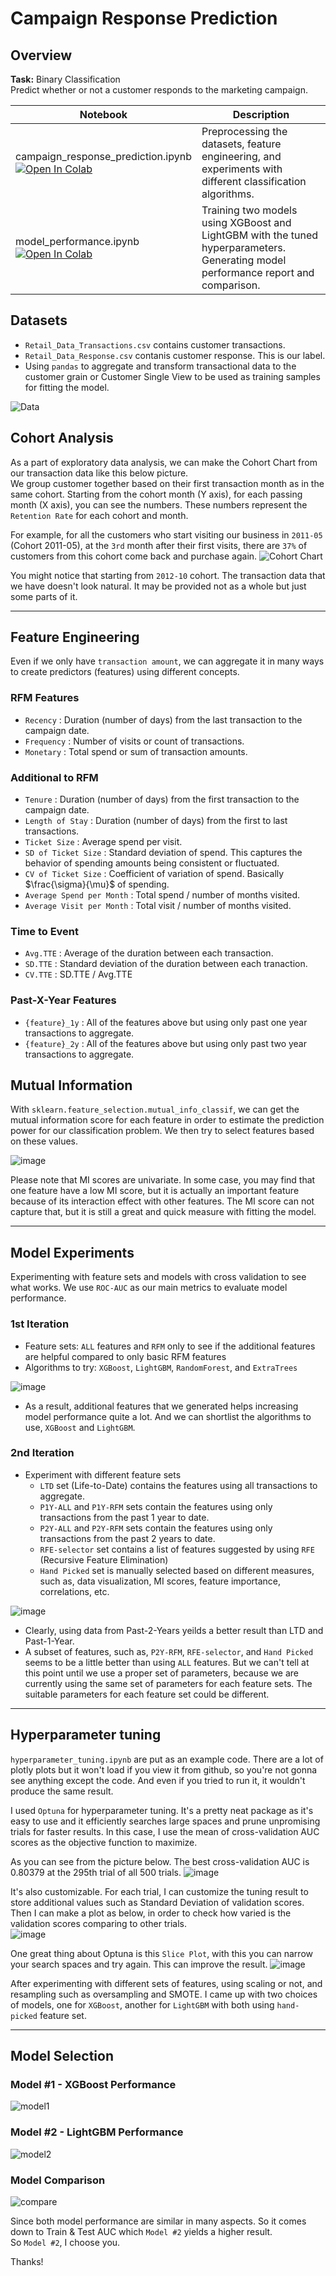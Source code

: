 # Campaign Response Prediction

## Overview

**Task:** Binary Classification  
Predict whether or not a customer responds to the marketing campaign.

| Notebook | Description | 
| --- | --- |
| campaign_response_prediction.ipynb <br/>[![Open In Colab](https://colab.research.google.com/assets/colab-badge.svg)](https://colab.research.google.com/github/tanatiem/campaign-response/blob/main/notebooks/campaign_response_prediction.ipynb) | Preprocessing the datasets, feature engineering, and experiments with different classification algorithms. | 
| model_performance.ipynb <br/>[![Open In Colab](https://colab.research.google.com/assets/colab-badge.svg)](https://colab.research.google.com/github/tanatiem/campaign-response/blob/main/notebooks/model_performance.ipynb) | Training two models using XGBoost and LightGBM with the tuned hyperparameters. Generating model performance report and comparison. | 


## Datasets
- `Retail_Data_Transactions.csv` contains customer transactions.
- `Retail_Data_Response.csv` contanis customer response. This is our label.
- Using `pandas` to aggregate and transform transactional data to the customer grain or Customer Single View to be used as training samples for fitting the model.

![Data](https://user-images.githubusercontent.com/11977931/178889405-bae9dc94-c630-4bc6-aea5-5d51524e3620.png)

## Cohort Analysis
As a part of exploratory data analysis, we can make the Cohort Chart from our transaction data like this below picture.  
We group customer together based on their first transaction month as in the same cohort. Starting from the cohort month (Y axis), for each passing month (X axis), you can see the numbers. These numbers represent the `Retention Rate` for each cohort and month.  

For example, for all the customers who start visiting our business in `2011-05` (Cohort 2011-05), at the `3rd` month after their first visits, there are `37%` of customers from this cohort come back and purchase again.
![Cohort Chart](https://user-images.githubusercontent.com/11977931/178428530-2cbcd93e-2f11-4333-889d-1072da73bc75.png)

You might notice that starting from `2012-10` cohort. The transaction data that we have doesn't look natural. It may be provided not as a whole but just some parts of it.

---

## Feature Engineering
Even if we only have `transaction amount`, we can aggregate it in many ways to create predictors (features) using different concepts.
### RFM Features
- `Recency` : Duration (number of days) from the last transaction to the campaign date.
- `Frequency` : Number of visits or count of transactions.
- `Monetary` : Total spend or sum of transaction amounts.
### Additional to RFM
- `Tenure` : Duration (number of days) from the first transaction to the campaign date.
- `Length of Stay` : Duration (number of days) from the first to last transactions.
- `Ticket Size` : Average spend per visit.
- `SD of Ticket Size` : Standard deviation of spend. This captures the behavior of spending amounts being consistent or fluctuated.
- `CV of Ticket Size` : Coefficient of variation of spend. Basically $\frac{\sigma}{\mu}$ of spending.
- `Average Spend per Month` : Total spend / number of months visited.
- `Average Visit per Month` : Total visit / number of months visited.
### Time to Event
- `Avg.TTE` : Average of the duration between each transaction.
- `SD.TTE` : Standard deviation of the duration between each tranaction.
- `CV.TTE` : SD.TTE / Avg.TTE
### Past-X-Year Features
- `{feature}_1y` : All of the features above but using only past one year transactions to aggregate.
- `{feature}_2y` : All of the features above but using only past two year transactions to aggregate.

## Mutual Information
With `sklearn.feature_selection.mutual_info_classif`, we can get the mutual information score for each feature in order to estimate the prediction power for our classification problem. We then try to select features based on these values.  

![image](https://user-images.githubusercontent.com/11977931/178439149-49d4bec4-dec3-43bf-8231-46740221a1c2.png)  

Please note that MI scores are univariate. In some case, you may find that one feature have a low MI score, but it is actually an important feature because of its interaction effect with other features. The MI score can not capture that, but it is still a great and quick measure with fitting the model.

---

## Model Experiments
Experimenting with feature sets and models with cross validation to see what works. We use `ROC-AUC` as our main metrics to evaluate model performance.

### 1st Iteration
- Feature sets: `ALL` features and `RFM` only to see if the additional features are helpful compared to only basic RFM features
- Algorithms to try: `XGBoost`, `LightGBM`, `RandomForest`, and `ExtraTrees`

![image](https://user-images.githubusercontent.com/11977931/180649915-eb997376-47d2-4ca6-9b50-a6ae7e469819.png)
- As a result, additional features that we generated helps increasing model performance quite a lot. And we can shortlist the algorithms to use, `XGBoost` and `LightGBM`.

### 2nd Iteration
- Experiment with different feature sets
  - `LTD` set (Life-to-Date) contains the features using all transactions to aggregate.
  - `P1Y-ALL` and `P1Y-RFM` sets contain the features using only transactions from the past 1 year to date.
  - `P2Y-ALL` and `P2Y-RFM` sets contain the features using only transactions from the past 2 years to date.
  - `RFE-selector` set contains a list of features suggested by using `RFE` (Recursive Feature Elimination)
  - `Hand Picked` set is manually selected based on different measures, such as, data visualization, MI scores, feature importance, correlations, etc.
  
![image](https://user-images.githubusercontent.com/11977931/180650662-ed401b95-42bc-45b3-9c25-f7aff6713d73.png)

- Clearly, using data from Past-2-Years yeilds a better result than LTD and Past-1-Year.
- A subset of features, such as, `P2Y-RFM`, `RFE-selector`, and `Hand Picked` seems to be a little better than using `ALL` features. But we can't tell at this point until we use a proper set of parameters, because we are currently using the same set of parameters for each feature sets. The suitable parameters for each feature set could be different. 

---

## Hyperparameter tuning
`hyperparameter_tuning.ipynb` are put as an example code. There are a lot of plotly plots but it won't load if you view it from github, so you're not gonna see anything except the code. And even if you tried to run it, it wouldn't produce the same result.  

I used `Optuna` for hyperparameter tuning. It's a pretty neat package as it's easy to use and it efficiently searches large spaces and prune unpromising trials for faster results. In this case, I use the mean of cross-validation AUC scores as the objective function to maximize.

As you can see from the picture below. The best cross-validation AUC is 0.80379 at the 295th trial of all 500 trials.
![image](https://user-images.githubusercontent.com/11977931/180652417-df9d275a-744b-4873-a78f-106281e4c3d3.png)

It's also customizable. For each trial, I can customize the tuning result to store additional values such as Standard Deviation of validation scores.  
Then I can make a plot as below, in order to check how varied is the validation scores comparing to other trials.  
![image](https://user-images.githubusercontent.com/11977931/180652013-3392530d-967d-4b6d-828e-81c5e31478fa.png)

One great thing about Optuna is this `Slice Plot`, with this you can narrow your search spaces and try again. This can improve the result.
![image](https://user-images.githubusercontent.com/11977931/180652928-f24309b4-c4c1-4f96-9787-3837ddc0ef47.png)

After experimenting with different sets of features, using scaling or not, and resampling such as oversampling and SMOTE. I came up with two choices of models, one for `XGBoost`, another for `LightGBM` with both using `hand-picked` feature set.

---

## Model Selection
### Model #1 - XGBoost Performance
![model1](https://github.com/tanatiem/campaign-response/blob/main/images/model1_report.png)

### Model #2 - LightGBM Performance
![model2](https://github.com/tanatiem/campaign-response/blob/main/images/model2_report.png)

### Model Comparison
![compare](https://github.com/tanatiem/campaign-response/blob/main/images/model_comparison.png)

Since both model performance are similar in many aspects. So it comes down to Train & Test AUC which `Model #2` yields a higher result.  
So `Model #2`, I choose you.

Thanks!


